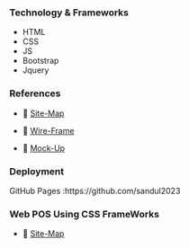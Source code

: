 <h3>Technology & Frameworks</h3>

<ul>
  <li>HTML</li>
  <li>CSS</li>
  <li>JS</li>
  <li>Bootstrap</li>
  <li>Jquery</li>
</ul>
<h3>References</h3>

* 🔗 <a href="https://drive.google.com/file/d/1zKHwvmMopoqO04D6d8qDzr1_CsoZcjyz/view?usp=sharing" target="_blank">Site-Map</a>

* 🔗 <a href="https://drive.google.com/file/d/1oY7gl_lHNJ3S0OIJwYbGhlkuw9gu4aJm/view?usp=sharing" target="_blank">Wire-Frame</a>

* 🔗 <a href="https://www.figma.com/file/R1OHo1L5MTMKJzjIpDUxJE/Mock-Up?type=design&node-id=30%3A111&mode=design&t=mhkf3ePkXgzORaYn-1" target="_blank">Mock-Up</a>
<h3>Deployment</h3>
GitHub Pages :https://github.com/sandul2023 <br>

<h3> Web POS Using CSS FrameWorks</h3>

 * 🔗 <a href="https://www.gloomaps.com/yaFJY3kagq" target="_blank">Site-Map</a>
